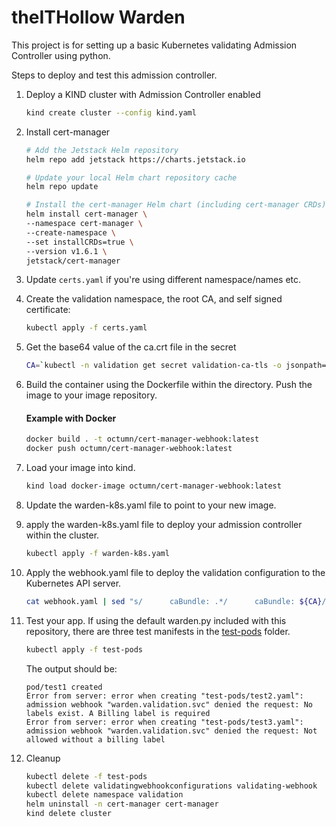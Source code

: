 # theITHollow Warden

This project is for setting up a basic Kubernetes validating Admission
Controller using python.

Steps to deploy and test this admission controller.

1. Deploy a KIND cluster with Admission Controller enabled

   ```bash
   kind create cluster --config kind.yaml
   ```

1. Install cert-manager

   ```bash
   # Add the Jetstack Helm repository
   helm repo add jetstack https://charts.jetstack.io

   # Update your local Helm chart repository cache
   helm repo update

   # Install the cert-manager Helm chart (including cert-manager CRDs)
   helm install cert-manager \
   --namespace cert-manager \
   --create-namespace \
   --set installCRDs=true \
   --version v1.6.1 \
   jetstack/cert-manager
   ```

1. Update `certs.yaml` if you're using different namespace/names etc.

1. Create the validation namespace, the root CA, and self signed certificate:

   ```bash
   kubectl apply -f certs.yaml
   ```

1. Get the base64 value of the ca.crt file in the secret

   ```bash
   CA=`kubectl -n validation get secret validation-ca-tls -o jsonpath='{.data.ca\.crt}'`
   ```

1. Build the container using the Dockerfile within the directory. Push the image to your image repository.

   #### Example with Docker
   ```bash
   docker build . -t octumn/cert-manager-webhook:latest
   docker push octumn/cert-manager-webhook:latest 
   ```

1. Load your image into kind.
   ```bash
   kind load docker-image octumn/cert-manager-webhook:latest
   ```

1. Update the warden-k8s.yaml file to point to your new image.

1. apply the warden-k8s.yaml file to deploy your admission controller within the
   cluster.

   ```bash
   kubectl apply -f warden-k8s.yaml
   ```

1. Apply the webhook.yaml file to deploy the validation configuration to the
   Kubernetes API server.

   ```bash
   cat webhook.yaml | sed "s/      caBundle: .*/      caBundle: ${CA}/" | kubectl apply -f -
   ```

1. Test your app. If using the default warden.py included with this repository,
    there are three test manifests in the [test-pods](/test-pods) folder.

   ```bash
   kubectl apply -f test-pods
   ```

   The output should be:
   ```
   pod/test1 created
   Error from server: error when creating "test-pods/test2.yaml": admission webhook "warden.validation.svc" denied the request: No labels exist. A Billing label is required
   Error from server: error when creating "test-pods/test3.yaml": admission webhook "warden.validation.svc" denied the request: Not allowed without a billing label
   ```

1. Cleanup

   ```bash
   kubectl delete -f test-pods
   kubectl delete validatingwebhookconfigurations validating-webhook
   kubectl delete namespace validation
   helm uninstall -n cert-manager cert-manager
   kind delete cluster 
```